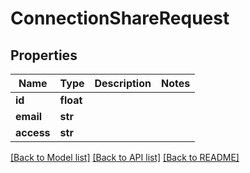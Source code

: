 # ConnectionShareRequest

## Properties
Name | Type | Description | Notes
------------ | ------------- | ------------- | -------------
**id** | **float** |  | 
**email** | **str** |  | 
**access** | **str** |  | 

[[Back to Model list]](../README.md#documentation-for-models) [[Back to API list]](../README.md#documentation-for-api-endpoints) [[Back to README]](../README.md)


